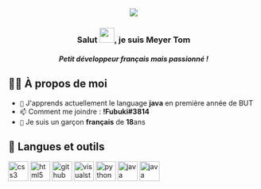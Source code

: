 <h1 align="center">
  <img src="https://github.com/zenox31470/zenox31470/blob/99fd8e804581aff31e6838e2c8ca93bc5244127d/img/name.svg"/>
</h1>

<h3 align="center">Salut <img src="https://raw.githubusercontent.com/MartinHeinz/MartinHeinz/master/wave.gif" width="30px" height="30"/>, je suis Meyer Tom</h3>
<h5 align="center">Petit développeur français mais passionné !</h5>


## 🙋‍♂️ À propos de moi

- `🌱` J'apprends actuellement le language **java** en première année de BUT
- `📫` Comment me joindre : **!Fubuki#3814**
- `🍰` Je suis un garçon **français** de **18**ans


## 🚀 Langues et outils
<p align="left"> 
<img src="https://cdn.jsdelivr.net/gh/devicons/devicon/icons/css3/css3-original.svg" alt="css3" width="40" height="40" />
<img src="https://cdn.jsdelivr.net/gh/devicons/devicon/icons/html5/html5-original.svg" alt="html5" width="40" height="40" />
<img src="https://cdn.jsdelivr.net/gh/devicons/devicon/icons/github/github-original-wordmark.svg" alt="github" width="40" height="40" />
<img src="https://cdn.jsdelivr.net/gh/devicons/devicon/icons/visualstudio/visualstudio-plain.svg" alt="visualstudio" width="40" height="40"/>
<img src="https://cdn.jsdelivr.net/gh/devicons/devicon/icons/python/python-original.svg" alt="python" width="40" height="40"/>
<img src="https://cdn.jsdelivr.net/gh/devicons/devicon/icons/java/java-original-wordmark.svg" alt="java" width="40" height="40"/>
<img src="https://cdn.jsdelivr.net/gh/devicons/devicon/icons/mysql/mysql-original-wordmark.svg" alt="java" width="40" height="40"/>
